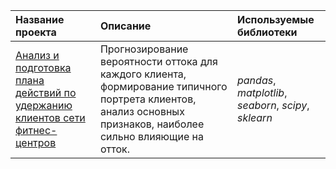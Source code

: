 | Название проекта | Описание | Используемые библиотеки | 
| :---------------------- | :---------------------- | :---------------------- |
| [Анализ и подготовка плана действий по удержанию клиентов сети фитнес-центров](https://github.com/novad25/yandex_practikum_projects/blob/main/11.%20Основы%20машинного%20обучения/11_fitness_center.ipynb) | Прогнозирование вероятности оттока для каждого клиента, формирование типичного портрета клиентов, анализ основных признаков, наиболее сильно влияющие на отток.| *pandas*, *matplotlib*, *seaborn*, *scipy*, *sklearn* |

